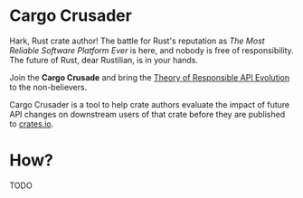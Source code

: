 # Cargo Crusader

Hark, Rust crate author! The battle for Rust's reputation as *The Most
Reliable Software Platform Ever* is here, and nobody is free of
responsibility. The future of Rust, dear Rustilian, is in your hands.

Join the **Cargo Crusade** and bring the [Theory of Responsible API
Evolution][evo] to the non-believers.

Cargo Crusader is a tool to help crate authors evaluate the impact of
future API changes on downstream users of that crate before they are
published to [crates.io].

[evo]: https://github.com/rust-lang/rfcs/blob/master/text/1105-api-evolution.md
[crates.io]: http://crates.io
[semver]: http://semver.org/

# How?

TODO